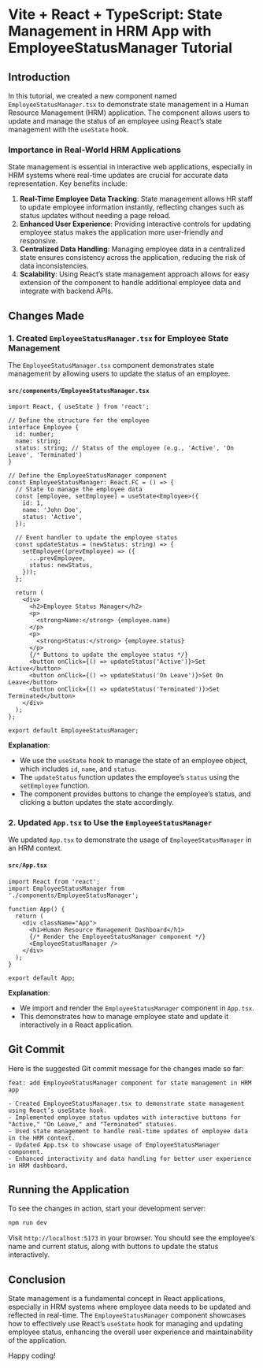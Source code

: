 
# Vite + React + TypeScript: State Management in HRM App with EmployeeStatusManager Tutorial

## Introduction

In this tutorial, we created a new component named `EmployeeStatusManager.tsx` to demonstrate state management in a Human Resource Management (HRM) application. The component allows users to update and manage the status of an employee using React’s state management with the `useState` hook.

### Importance in Real-World HRM Applications

State management is essential in interactive web applications, especially in HRM systems where real-time updates are crucial for accurate data representation. Key benefits include:

1. **Real-Time Employee Data Tracking**: State management allows HR staff to update employee information instantly, reflecting changes such as status updates without needing a page reload.
2. **Enhanced User Experience**: Providing interactive controls for updating employee status makes the application more user-friendly and responsive.
3. **Centralized Data Handling**: Managing employee data in a centralized state ensures consistency across the application, reducing the risk of data inconsistencies.
4. **Scalability**: Using React’s state management approach allows for easy extension of the component to handle additional employee data and integrate with backend APIs.

## Changes Made

### 1. Created `EmployeeStatusManager.tsx` for Employee State Management

The `EmployeeStatusManager.tsx` component demonstrates state management by allowing users to update the status of an employee.

#### `src/components/EmployeeStatusManager.tsx`

```tsx
import React, { useState } from 'react';

// Define the structure for the employee
interface Employee {
  id: number;
  name: string;
  status: string; // Status of the employee (e.g., 'Active', 'On Leave', 'Terminated')
}

// Define the EmployeeStatusManager component
const EmployeeStatusManager: React.FC = () => {
  // State to manage the employee data
  const [employee, setEmployee] = useState<Employee>({
    id: 1,
    name: 'John Doe',
    status: 'Active',
  });

  // Event handler to update the employee status
  const updateStatus = (newStatus: string) => {
    setEmployee((prevEmployee) => ({
      ...prevEmployee,
      status: newStatus,
    }));
  };

  return (
    <div>
      <h2>Employee Status Manager</h2>
      <p>
        <strong>Name:</strong> {employee.name}
      </p>
      <p>
        <strong>Status:</strong> {employee.status}
      </p>
      {/* Buttons to update the employee status */}
      <button onClick={() => updateStatus('Active')}>Set Active</button>
      <button onClick={() => updateStatus('On Leave')}>Set On Leave</button>
      <button onClick={() => updateStatus('Terminated')}>Set Terminated</button>
    </div>
  );
};

export default EmployeeStatusManager;
```

**Explanation**:
- We use the `useState` hook to manage the state of an employee object, which includes `id`, `name`, and `status`.
- The `updateStatus` function updates the employee’s `status` using the `setEmployee` function.
- The component provides buttons to change the employee’s status, and clicking a button updates the state accordingly.

### 2. Updated `App.tsx` to Use the `EmployeeStatusManager`

We updated `App.tsx` to demonstrate the usage of `EmployeeStatusManager` in an HRM context.

#### `src/App.tsx`

```tsx
import React from 'react';
import EmployeeStatusManager from './components/EmployeeStatusManager';

function App() {
  return (
    <div className="App">
      <h1>Human Resource Management Dashboard</h1>
      {/* Render the EmployeeStatusManager component */}
      <EmployeeStatusManager />
    </div>
  );
}

export default App;
```

**Explanation**:
- We import and render the `EmployeeStatusManager` component in `App.tsx`.
- This demonstrates how to manage employee state and update it interactively in a React application.

## Git Commit

Here is the suggested Git commit message for the changes made so far:

```
feat: add EmployeeStatusManager component for state management in HRM app

- Created EmployeeStatusManager.tsx to demonstrate state management using React’s useState hook.
- Implemented employee status updates with interactive buttons for "Active," "On Leave," and "Terminated" statuses.
- Used state management to handle real-time updates of employee data in the HRM context.
- Updated App.tsx to showcase usage of EmployeeStatusManager component.
- Enhanced interactivity and data handling for better user experience in HRM dashboard.
```

## Running the Application

To see the changes in action, start your development server:

```bash
npm run dev
```

Visit `http://localhost:5173` in your browser. You should see the employee’s name and current status, along with buttons to update the status interactively.

## Conclusion

State management is a fundamental concept in React applications, especially in HRM systems where employee data needs to be updated and reflected in real-time. The `EmployeeStatusManager` component showcases how to effectively use React’s `useState` hook for managing and updating employee status, enhancing the overall user experience and maintainability of the application.

Happy coding!
